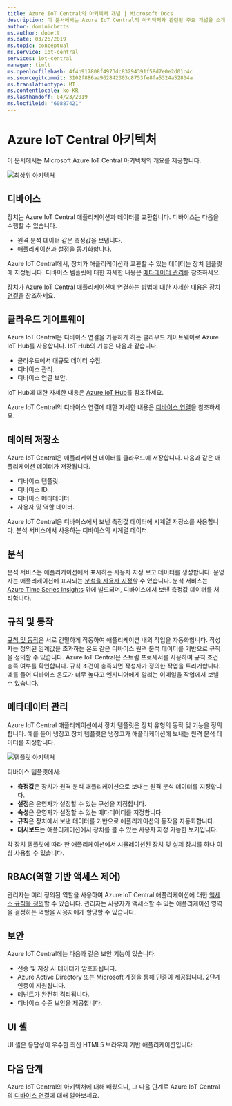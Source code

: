 ```yaml
---
title: Azure IoT Central의 아키텍처 개념 | Microsoft Docs
description: 이 문서에서는 Azure IoT Central의 아키텍처와 관련된 주요 개념을 소개합니다.
author: dominicbetts
ms.author: dobett
ms.date: 03/26/2019
ms.topic: conceptual
ms.service: iot-central
services: iot-central
manager: timlt
ms.openlocfilehash: 4f4b917808f4973dc83294391f58d7e0e2d01c4c
ms.sourcegitcommit: 3102f886aa962842303c8753fe8fa5324a52834a
ms.translationtype: MT
ms.contentlocale: ko-KR
ms.lasthandoff: 04/23/2019
ms.locfileid: "60887421"
---
```

# <a name="azure-iot-central-architecture"></a>Azure IoT Central 아키텍처

이 문서에서는 Microsoft Azure IoT Central 아키텍처의 개요를 제공합니다.

![최상위 아키텍처](media/concepts-architecture/architecture.png)

## <a name="devices"></a>디바이스

장치는 Azure IoT Central 애플리케이션과 데이터를 교환합니다. 디바이스는 다음을 수행할 수 있습니다.

- 원격 분석 데이터 같은 측정값을 보냅니다.
- 애플리케이션과 설정을 동기화합니다.

Azure IoT Central에서, 장치가 애플리케이션과 교환할 수 있는 데이터는 장치 템플릿에 지정됩니다. 디바이스 템플릿에 대한 자세한 내용은 [메타데이터 관리](#metadata-management)를 참조하세요.

장치가 Azure IoT Central 애플리케이션에 연결하는 방법에 대한 자세한 내용은 [장치 연결](concepts-connectivity.md)을 참조하세요.

## <a name="cloud-gateway"></a>클라우드 게이트웨이

Azure IoT Central은 디바이스 연결을 가능하게 하는 클라우드 게이트웨이로 Azure IoT Hub를 사용합니다. IoT Hub의 기능은 다음과 같습니다.

- 클라우드에서 대규모 데이터 수집.
- 디바이스 관리.
- 디바이스 연결 보안.

IoT Hub에 대한 자세한 내용은 [Azure IoT Hub](https://docs.microsoft.com/azure/iot-hub/)를 참조하세요.

Azure IoT Central의 디바이스 연결에 대한 자세한 내용은 [디바이스 연결](concepts-connectivity.md)을 참조하세요.

## <a name="data-stores"></a>데이터 저장소

Azure IoT Central은 애플리케이션 데이터를 클라우드에 저장합니다. 다음과 같은 애플리케이션 데이터가 저장됩니다.

- 디바이스 템플릿.
- 디바이스 ID.
- 디바이스 메타데이터.
- 사용자 및 역할 데이터.

Azure IoT Central은 디바이스에서 보낸 측정값 데이터에 시계열 저장소를 사용합니다. 분석 서비스에서 사용하는 디바이스의 시계열 데이터.

## <a name="analytics"></a>분석

분석 서비스는 애플리케이션에서 표시하는 사용자 지정 보고 데이터를 생성합니다. 운영자는 애플리케이션에 표시되는 [분석을 사용자 지정](howto-create-analytics.md)할 수 있습니다. 분석 서비스는 [Azure Time Series Insights](https://azure.microsoft.com/services/time-series-insights/) 위에 빌드되며, 디바이스에서 보낸 측정값 데이터를 처리합니다.

## <a name="rules-and-actions"></a>규칙 및 동작

[규칙 및 동작](howto-create-telemetry-rules.md)은 서로 긴밀하게 작동하여 애플리케이션 내의 작업을 자동화합니다. 작성자는 정의된 임계값을 초과하는 온도 같은 디바이스 원격 분석 데이터를 기반으로 규칙을 정의할 수 있습니다. Azure IoT Central은 스트림 프로세서를 사용하여 규칙 조건 충족 여부를 확인합니다. 규칙 조건이 충족되면 작성자가 정의한 작업을 트리거합니다. 예를 들어 디바이스 온도가 너무 높다고 엔지니어에게 알리는 이메일을 작업에서 보낼 수 있습니다.

## <a name="metadata-management"></a>메타데이터 관리

Azure IoT Central 애플리케이션에서 장치 템플릿은 장치 유형의 동작 및 기능을 정의합니다. 예를 들어 냉장고 장치 템플릿은 냉장고가 애플리케이션에 보내는 원격 분석 데이터를 지정합니다.

![템플릿 아키텍처](media/concepts-architecture/template_architecture.png)

디바이스 템플릿에서:

- **측정값**은 장치가 원격 분석 애플리케이션으로 보내는 원격 분석 데이터를 지정합니다.
- **설정**은 운영자가 설정할 수 있는 구성을 지정합니다.
- **속성**은 운영자가 설정할 수 있는 메타데이터를 지정합니다.
- **규칙**은 장치에서 보낸 데이터를 기반으로 애플리케이션의 동작을 자동화합니다.
- **대시보드**는 애플리케이션에서 장치를 볼 수 있는 사용자 지정 가능한 보기입니다.

각 장치 템플릿에 따라 한 애플리케이션에서 시뮬레이션된 장치 및 실제 장치를 하나 이상 사용할 수 있습니다.

## <a name="role-based-access-control-rbac"></a>RBAC(역할 기반 액세스 제어)

관리자는 미리 정의된 역할을 사용하여 Azure IoT Central 애플리케이션에 대한 [액세스 규칙을 정의](howto-administer.md)할 수 있습니다. 관리자는 사용자가 액세스할 수 있는 애플리케이션 영역을 결정하는 역할을 사용자에게 할당할 수 있습니다.

## <a name="security"></a>보안

Azure IoT Central에는 다음과 같은 보안 기능이 있습니다.

- 전송 및 저장 시 데이터가 암호화됩니다.
- Azure Active Directory 또는 Microsoft 계정을 통해 인증이 제공됩니다. 2단계 인증이 지원됩니다.
- 테넌트가 완전히 격리됩니다.
- 디바이스 수준 보안을 제공합니다.

## <a name="ui-shell"></a>UI 셸

UI 셸은 응답성이 우수한 최신 HTML5 브라우저 기반 애플리케이션입니다.

## <a name="next-steps"></a>다음 단계

Azure IoT Central의 아키텍처에 대해 배웠으니, 그 다음 단계로 Azure IoT Central의 [디바이스 연결](concepts-connectivity.md)에 대해 알아보세요.